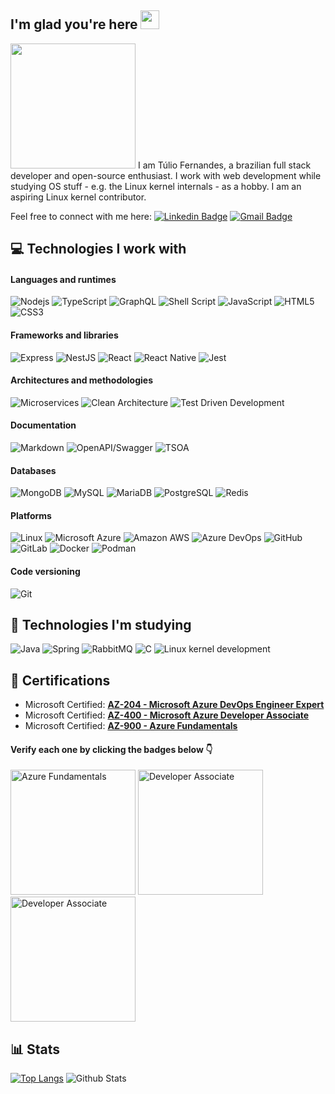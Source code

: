 ## I'm glad you're here <img src="https://raw.githubusercontent.com/aemmadi/aemmadi/master/wave.gif" width="30">

<img src="https://lh3.googleusercontent.com/pw/AP1GczMJNjTK95FECvT-NPwc-iDRV69tXYFiWmys-3tXMgWvJx6D5Q3RCIMBT8hCD5RzTN8ZPAzrmeA2GIbecCUvCE4Kuax3qEUtx9olziYRI0QmBfqElqxdfjFA94LbrVHJwzwfjWsPyjRwPl-1lJC0LIZjSg=w615-h955-s-no-gm?authuser=0" width="200" height="auto" />
I am Túlio Fernandes, a brazilian full stack developer and open-source enthusiast. I work with web development while studying OS stuff - e.g. the Linux kernel internals - as a hobby. I am an aspiring Linux kernel contributor.

Feel free to connect with me here:
[![Linkedin Badge](https://img.shields.io/badge/-Túlio_Fernandes-blue?style=flat-square&logo=Linkedin&logoColor=white&link=https://www.linkedin.com/in/tulio-moreira-fernandes/)](https://www.linkedin.com/in/tulio-moreira-fernandes/)
[![Gmail Badge](https://img.shields.io/badge/-tuliomf09gmail.com-c14438?style=flat-square&logo=Gmail&logoColor=white&link=mailto:tuliomf09@gmail.com)](mailto:tuliomf09@gmail.com)

## :computer: Technologies I work with

#### Languages and runtimes
![Nodejs](https://img.shields.io/badge/-Nodejs-black?style=flat-square&logo=Node.js) ![TypeScript](https://img.shields.io/badge/-TypeScript-3178C6?style=flat-square&logo=typescript&logoColor=white) 
![GraphQL](https://img.shields.io/badge/-GraphQL-E10098?style=flat-square&logo=graphql&logoColor=white) ![Shell Script](https://img.shields.io/badge/-Shell_Script-red?style=flat-square&logo=gnome-terminal&logoColor=black) ![JavaScript](https://img.shields.io/badge/-JavaScript-yellow?style=flat-square&logo=javascript&logoColor=black) ![HTML5](https://img.shields.io/badge/-HTML5-E34F26?style=flat-square&logo=html5&logoColor=white) ![CSS3](https://img.shields.io/badge/-CSS3-1572B6?style=flat-square&logo=css3)
#### Frameworks and libraries
![Express](https://img.shields.io/badge/-Express-000000?style=flat-square&logo=express&logoColor=white) ![NestJS](https://img.shields.io/badge/-NestJS-E0234E?style=flat-square&logo=nestjs&logoColor=white) ![React](https://img.shields.io/badge/-React-black?style=flat-square&logo=react) ![React Native](https://img.shields.io/badge/-React_Native-black?style=flat-square&logo=react) ![Jest](https://img.shields.io/badge/-Jest-C21325?style=flat-square&logo=jest&logoColor=white)
#### Architectures and methodologies
![Microservices](https://img.shields.io/badge/-Microservices-316192?style=flat-square&logo=diagramsdotnet&logoColor=white) ![Clean Architecture](https://img.shields.io/badge/-Clean_Architecture-316192?style=flat-square&logo=target&logoColor=white) ![Test Driven Development](https://img.shields.io/badge/-Test_Driven_Development-316192?style=flat-square&logo=cachet&logoColor=white)
#### Documentation
![Markdown](https://img.shields.io/badge/-Markdown-000000?style=flat-square&logo=markdown&logoColor=white) ![OpenAPI/Swagger](https://img.shields.io/badge/-OpenAPI-6BA539?style=flat-square&logo=openapiinitiative&logoColor=white) ![TSOA](https://img.shields.io/badge/-TSOA-6BA539?style=flat-square&logo=openapiinitiative&logoColor=white)
#### Databases
![MongoDB](https://img.shields.io/badge/MongoDB-4EA94B?logo=mongodb&logoColor=white&style=flat-square) ![MySQL](https://img.shields.io/badge/MySQL-20232A?logo=mysql&logoColor=white&style=flat-square) ![MariaDB](https://img.shields.io/badge/MariaDB-01529E?logo=mariadb&logoColor=white&style=flat-square) ![PostgreSQL](https://img.shields.io/badge/PostgreSQL-316192?logo=postgresql&logoColor=white&style=flat-square) ![Redis](https://img.shields.io/badge/-Redis-black?style=flat-square&logo=Redis)
#### Platforms
![Linux](https://img.shields.io/badge/Linux-E34F26?logo=linux&logoColor=white&style=flat-square) ![Microsoft Azure](https://img.shields.io/badge/Microsoft%20Azure-232F7E?style=flat-square&logo=microsoft-azure) ![Amazon AWS](https://img.shields.io/badge/Amazon_AWS-FCA121?style=flat-square&logo=amazon-aws&logoColor=black) ![Azure DevOps](https://img.shields.io/badge/Azure_DevOps-232F7E?style=flat-square&logo=azure-devops) ![GitHub](https://img.shields.io/badge/-GitHub-181717?style=flat-square&logo=github) ![GitLab](https://img.shields.io/badge/-GitLab-FCA121?style=flat-square&logo=gitlab) ![Docker](https://img.shields.io/badge/-Docker-black?style=flat-square&logo=docker) ![Podman](https://img.shields.io/badge/-Podman-black?style=flat-square&logo=podman)
#### Code versioning
![Git](https://img.shields.io/badge/-Git-black?style=flat-square&logo=git)

## :pencil: Technologies I'm studying

![Java](https://img.shields.io/badge/-Java-E34A86?style=flat-square&logo=openjdk)
![Spring](https://img.shields.io/badge/-Spring-047d00?style=flat-square&logo=spring)
![RabbitMQ](https://img.shields.io/badge/-RabbitMQ-FF6600?style=flat-square&logo=rabbitmq&logoColor=white)
![C](https://img.shields.io/badge/-C-3178C6?style=flat-square&logo=c)
![Linux kernel development](https://img.shields.io/badge/Linux_kernel_development-E34F26?logo=linux&logoColor=black&style=flat-square)

## :ticket: Certifications

* Microsoft Certified: [**AZ-204 - Microsoft Azure DevOps Engineer Expert**](https://learn.microsoft.com/pt-br/credentials/certifications/devops-engineer)
* Microsoft Certified: [**AZ-400 - Microsoft Azure Developer Associate**](https://learn.microsoft.com/pt-br/credentials/certifications/azure-developer)
* Microsoft Certified: [**AZ-900 - Azure Fundamentals**](https://learn.microsoft.com/pt-br/credentials/certifications/azure-fundamentals)

#### Verify each one by clicking the badges below :point_down:

<a href="https://learn.microsoft.com/api/credentials/share/pt-br/TlioMoreiraFernandes-3033/F3E70949773C8FEC?sharingId=AA9F238F68D9B57F"><img src="https://learn.microsoft.com/media/learn/certification/badges/microsoft-certified-fundamentals-badge.svg" alt="Azure Fundamentals" width="200" height="auto" /></a> <a href="https://learn.microsoft.com/api/credentials/share/pt-br/TlioMoreiraFernandes-3033/48D4676855F61664?sharingId=AA9F238F68D9B57F"><img src="https://learn.microsoft.com/media/learn/certification/badges/microsoft-certified-associate-badge.svg" alt="Developer Associate" width="200" height="auto" /></a> <a href="https://learn.microsoft.com/api/credentials/share/pt-br/TlioMoreiraFernandes-3033/4A57571401B14B8?sharingId=AA9F238F68D9B57F"><img src="https://learn.microsoft.com/pt-br/media/learn/certification/badges/microsoft-certified-expert-badge.svg" alt="Developer Associate" width="200" height="auto" /></a>

## :bar_chart: Stats

[![Top Langs](https://github-readme-stats.vercel.app/api/top-langs/?username=tuliofernandes)](https://github.com/tuliofernandes)
![Github Stats](https://github-readme-stats.vercel.app/api?username=tuliofernandes&count_private=true&show_icons=true&include_all_commits=true)
